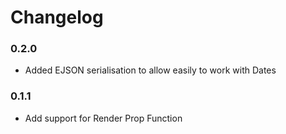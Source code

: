 # Changelog

### 0.2.0

- Added EJSON serialisation to allow easily to work with Dates

### 0.1.1

- Add support for Render Prop Function
